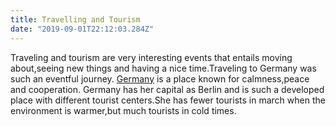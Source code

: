 ```yaml
---
title: Travelling and Tourism
date: "2019-09-01T22:12:03.284Z"
---
```


Traveling and tourism are very interesting events that entails moving about,seeing new things and having a nice time.Traveling to Germany was such an eventful journey. [Germany](https://timbu.com/germany) is a place known for calmness,peace and cooperation. Germany has her capital as Berlin and is such a developed place with different tourist centers.She has fewer tourists in march when the environment is warmer,but much tourists in cold times.